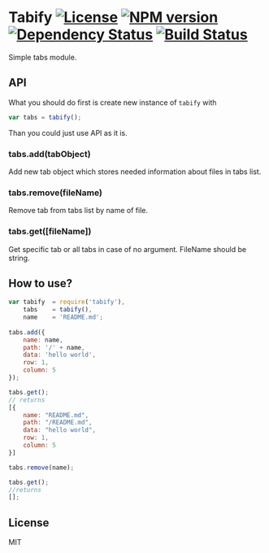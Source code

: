 # Tabify [![License][LicenseIMGURL]][LicenseURL] [![NPM version][NPMIMGURL]][NPMURL] [![Dependency Status][DependencyStatusIMGURL]][DependencyStatusURL] [![Build Status][BuildStatusIMGURL]][BuildStatusURL]

Simple tabs module.

## API

What you should do first is create new instance of `tabify` with 

```js
var tabs = tabify();
```

Than you could just use API as it is.

### tabs.add(tabObject)

Add new tab object which stores needed information about files in tabs list.

### tabs.remove(fileName)

Remove tab from tabs list by name of file.

### tabs.get([fileName])

Get specific tab or all tabs in case of no argument. FileName should be string.

## How to use?

```js
var tabify  = require('tabify'),
    tabs    = tabify(),
    name    = 'README.md';
    
tabs.add({
    name: name,
    path: '/' + name,
    data: 'hello world',
    row: 1,
    column: 5
});

tabs.get();
// returns 
[{
    name: "README.md",
    path: "/README.md",
    data: "hello world",
    row: 1,
    column: 5
}]

tabs.remove(name);

tabs.get();
//returns
[];

```

## License

MIT

[NPMIMGURL]:                https://img.shields.io/npm/v/tabify.svg?style=flat
[BuildStatusIMGURL]:        https://img.shields.io/travis/tarzak/tabify/master.svg?style=flat
[DependencyStatusIMGURL]:   https://img.shields.io/gemnasium/tarzak/tabify.svg?style=flat
[LicenseIMGURL]:            https://img.shields.io/badge/license-MIT-317BF9.svg?style=flat
[NPMURL]:                   https://npmjs.org/package/tabify "npm"
[BuildStatusURL]:           https://travis-ci.org/tarzak/tabify  "Build Status"
[DependencyStatusURL]:      https://gemnasium.com/tarzak/tabify "Dependency Status"
[LicenseURL]:               https://tldrlegal.com/license/mit-license "MIT License"